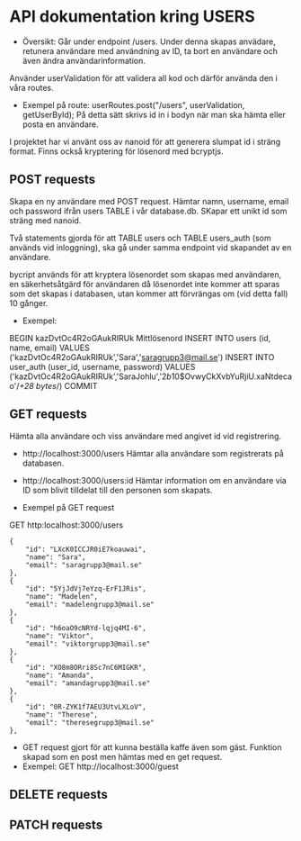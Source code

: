 # API dokumentation kring USERS

- Översikt:
Går under endpoint /users.  Under denna skapas anvädare, retunera användare med användning av ID, ta bort en användare och även ändra användarinformation.

Använder userValidation för att validera all kod och därför använda den i våra routes. 
- Exempel på route: 
userRoutes.post("/users", userValidation, getUserById);
På detta sätt skrivs id in i bodyn när man ska hämta eller posta en användare. 


I projektet har vi använt oss av nanoid för att generera slumpat id i sträng format. 
Finns också kryptering för lösenord med bcryptjs.


## POST requests
Skapa en ny användare med POST request. Hämtar namn, username, email och password ifrån users TABLE i vår database.db. 
SKapar ett unikt id som sträng med nanoid. 

Två statements gjorda för att TABLE users och TABLE users_auth (som används vid inloggning), ska gå under samma endpoint vid skapandet av en 
användare. 

bycript används för att kryptera lösenordet som skapas med användaren, en säkerhetsåtgärd för 
användaren då lösenordet inte kommer att sparas som det skapas i databasen, utan kommer att förvrängas om (vid detta fall) 10 gånger. 

- Exempel: 

BEGIN
kazDvtOc4R2oGAukRIRUk
Mittlösenord
INSERT INTO users (id, name, email) VALUES ('kazDvtOc4R2oGAukRIRUk','Sara','saragrupp3@mail.se')
INSERT INTO user_auth (user_id, username, password) VALUES ('kazDvtOc4R2oGAukRIRUk','SaraJohlu','$2b$10$OvwyCkXvbYuRjiU.xaNtdecao'/*+28 bytes*/)
COMMIT


## GET requests
Hämta alla användare och viss användare med angivet id vid registrering. 

- http://localhost:3000/users 
Hämtar alla användare som registrerats på databasen.

- http://localhost:3000/users:id
Hämtar information om en användare via ID som blivit tilldelat till den personen som skapats. 

- Exempel på GET request

GET http:localhost:3000/users 

	{
		"id": "LXcK0ICCJR0iE7koauwai",
		"name": "Sara",
		"email": "saragrupp3@mail.se"
	},
	{
		"id": "5YjJdVj7eYzq-ErF1JRis",
		"name": "Madelen",
		"email": "madelengrupp3@mail.se"
	},
	{
		"id": "h6oaO9cNRYd-lqjq4MI-6",
		"name": "Viktor",
		"email": "viktorgrupp3@mail.se"
	},
	{
		"id": "XO8m8ORri8Sc7nC6MIGKR",
		"name": "Amanda",
		"email": "amandagrupp3@mail.se"
	},
	{
		"id": "0R-ZYK1f7AEU3UtvLXLoV",
		"name": "Therese",
		"email": "theresegrupp3@mail.se"
	},


- GET request gjort för att kunna beställa kaffe även som gäst. Funktion skapad som en post men hämtas med en get request. 
- Exempel: 
GET http://localhost:3000/guest


## DELETE requests

## PATCH requests